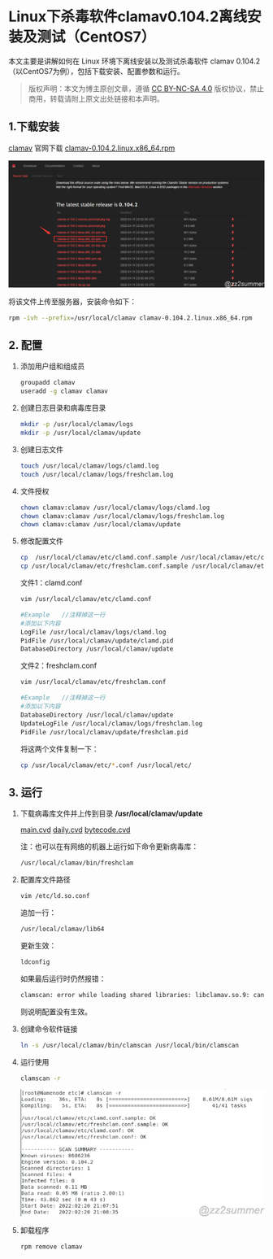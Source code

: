 # Linux下杀毒软件clamav0.104.2离线安装及测试（CentOS7）


本文主要是讲解如何在 Linux 环境下离线安装以及测试杀毒软件 clamav 0.104.2（以CentOS7为例），包括下载安装、配置参数和运行。

<!--more-->

> 版权声明：本文为博主原创文章，遵循 [CC BY-NC-SA 4.0](https://creativecommons.org/licenses/by-nc-sa/4.0/) 版权协议，禁止商用，转载请附上原文出处链接和本声明。

## 1.下载安装

[clamav](https://www.clamav.net/downloads) 官网下载 [clamav-0.104.2.linux.x86_64.rpm](https://www.clamav.net/downloads/production/clamav-0.104.2.linux.x86_64.rpm)

![image-20220220202514187](/Linux下杀毒软件clamav离线安装及测试（CentOS7）/image-20220220202514187.png)

将该文件上传至服务器，安装命令如下：

```bash
rpm -ivh --prefix=/usr/local/clamav clamav-0.104.2.linux.x86_64.rpm
```

## 2. 配置

1. 添加用户组和组成员

   ```bash
   groupadd clamav
   useradd -g clamav clamav
   ```

2. 创建日志目录和病毒库目录

   ```bash
   mkdir -p /usr/local/clamav/logs
   mkdir -p /usr/local/clamav/update
   ```

3. 创建日志文件

   ```bash
   touch /usr/local/clamav/logs/clamd.log
   touch /usr/local/clamav/logs/freshclam.log
   ```

3. 文件授权

   ```bash
   chown clamav:clamav /usr/local/clamav/logs/clamd.log
   chown clamav:clamav /usr/local/clamav/logs/freshclam.log
   chown clamav:clamav /usr/local/clamav/update
   ```

4. 修改配置文件

   ```bash
   cp  /usr/local/clamav/etc/clamd.conf.sample /usr/local/clamav/etc/clamd.conf
   cp /usr/local/clamav/etc/freshclam.conf.sample /usr/local/clamav/etc/freshclam.conf
   ```
   
   文件1：clamd.conf
   
   ```bash
   vim /usr/local/clamav/etc/clamd.conf
   ```
   
   ```bash
   #Example　　//注释掉这一行
   #添加以下内容
   LogFile /usr/local/clamav/logs/clamd.log
   PidFile /usr/local/clamav/update/clamd.pid
   DatabaseDirectory /usr/local/clamav/update
   ```
   
   文件2：freshclam.conf
   
   ```bash
   vim /usr/local/clamav/etc/freshclam.conf
   ```
   
   ```bash
   #Example　　//注释掉这一行
   #添加以下内容
   DatabaseDirectory /usr/local/clamav/update
   UpdateLogFile /usr/local/clamav/logs/freshclam.log
   PidFile /usr/local/clamav/update/freshclam.pid
   ```
   
   将这两个文件复制一下：
   
   ```bash
   cp /usr/local/clamav/etc/*.conf /usr/local/etc/
   ```

## 3. 运行

1. 下载病毒库文件并上传到目录 **/usr/local/clamav/update**

   [main.cvd](http://database.clamav.net/main.cvd)
   [daily.cvd](http://database.clamav.net/daily.cvd)
   [bytecode.cvd](http://database.clamav.net/bytecode.cvd)

   注：也可以在有网络的机器上运行如下命令更新病毒库：

   ```bash
   /usr/local/clamav/bin/freshclam
   ```

2. 配置库文件路径

   ```bash
   vim /etc/ld.so.conf
   ```

   追加一行：

   ```bash
   /usr/local/clamav/lib64
   ```

   更新生效：

   ```bash
   ldconfig
   ```

   如果最后运行时仍然报错：

   ```bash
   clamscan: error while loading shared libraries: libclamav.so.9: cannot open shared object file: No such file or directory
   ```

   则说明配置没有生效。

3. 创建命令软件链接

   ```bash
   ln -s /usr/local/clamav/bin/clamscan /usr/local/bin/clamscan
   ```

4. 运行使用

   ```bash
   clamscan -r
   ```

   ![image-20220220210854780](/Linux下杀毒软件clamav离线安装及测试（CentOS7）/image-20220220210854780.png)
   
5. 卸载程序

   ```bash
   rpm remove clamav
   ```

   

